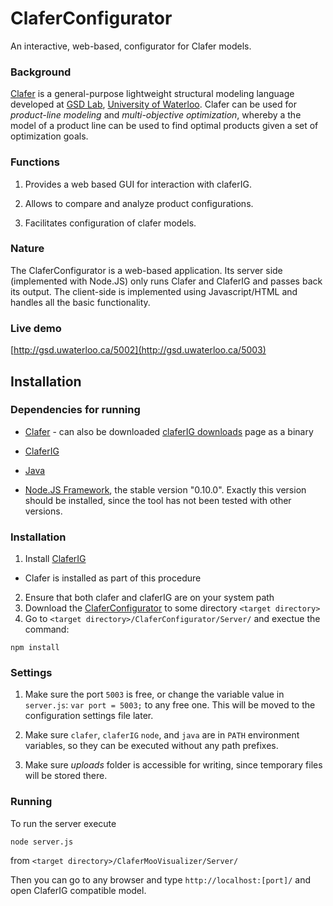 ClaferConfigurator
==================

An interactive, web-based, configurator for Clafer models.

### Background

[Clafer](http://clafer.org) is a general-purpose lightweight structural modeling language developed at [GSD Lab](http://gsd.uwaterloo.ca/), [University of Waterloo](http://uwaterloo.ca). Clafer can be used for *product-line modeling* and *multi-objective optimization*, whereby a the model of a product line can be used to find optimal products given a set of optimization goals. 

### Functions

1. Provides a web based GUI for interaction with claferIG.

2. Allows to compare and analyze product configurations.

3. Facilitates configuration of clafer models.

### Nature

The ClaferConfigurator is a web-based application. Its server side (implemented with Node.JS) only runs Clafer and ClaferIG and passes back its output.
The client-side is implemented using Javascript/HTML and handles all the basic functionality.

### Live demo

[http://gsd.uwaterloo.ca/5002](http://gsd.uwaterloo.ca/5003)

Installation
------------

### Dependencies for running

* [Clafer](https://github.com/gsdlab/clafer.git) - can also be downloaded [claferIG downloads](https://github.com/gsdlab/claferig/downloads) page as a binary

* [ClaferIG](https://github.com/gsdlab/claferMooStandalone)

* [Java](http://www.oracle.com/technetwork/java/javase/downloads/jdk7-downloads-1880260.html)

* [Node.JS Framework](http://nodejs.org/download/), the stable version "0.10.0". Exactly this version should be installed, since the tool has not been tested with other versions.

### Installation

1. Install [ClaferIG](https://github.com/gsdlab/claferIG)
  * Clafer is installed as part of this procedure
2. Ensure that both clafer and claferIG are on your system path
3. Download the [ClaferConfigurator](https://github.com/gsdlab/ClaferConfigurator) to some directory `<target directory>`
4. Go to `<target directory>/ClaferConfigurator/Server/` and exectue the command:
	
 `npm install`

### Settings

1. Make sure the port `5003` is free, or change the variable value in `server.js`:
`var port = 5003;` to any free one. This will be moved to the configuration settings file later.

2. Make sure `clafer`, `claferIG` `node`, and `java` are in `PATH` environment variables, so they can be executed without any path prefixes.

3. Make sure *uploads* folder is accessible for writing, since temporary files will be stored there.

### Running

To run the server execute
	
`node server.js`
 
from `<target directory>/ClaferMooVisualizer/Server/`

Then you can go to any browser and type `http://localhost:[port]/` and open ClaferIG compatible model.
